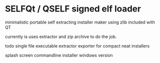 # SELFQt / QSELF signed elf loader
minimalistic portable self extracting installer maker using zlib included with QT

currently is uses extractor and zip archive to do the job.


todo
single file executable extractor exporter for compact neat installers
 

splash screen
commandline installer
windows version



